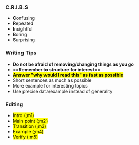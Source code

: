 ### C.R.I.B.S
- **C**onfusing
- **R**epeated
- **I**nsightful
- **B**oring
- **S**urprising
### Writing Tips
- **Do not be afraid of removing/changing things as you go**
- ==**Remember to structure for interest**==
- <mark class='blue'>**Answer "why would I read this" as fast as possible**</mark>
- Short sentences as much as possible
- More example for interesting topics
- Use precise data/example instead of generality

### Editing
- <mark class='green'>Intro (;m1)</mark>
- <mark> Main point (;m2) </mark>
- <mark class='blue'>Transition (;m3)</mark>
- <mark class='orange'>Example (;m4) </mark>
- <mark class='pink'>Verify (;m5)</mark>
